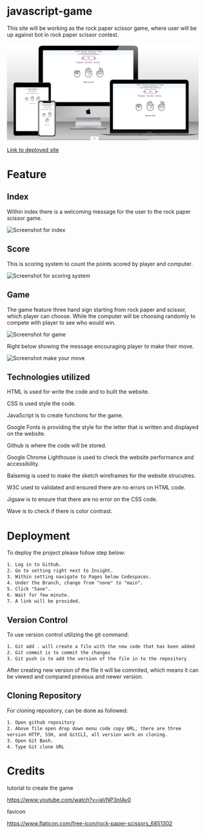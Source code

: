 # javascript-game

This site will be working as the rock paper scissor game, where user will be up against bot in rock paper scissor contest.

![Screenshot for rock paper scissor](assets/images/screenshot/screenshot-mock-up-test.png)

[Link to deployed site](https://timothyyw.github.io/javascript-game/)

# Feature

## Index

Within index there is a welcoming message for the user to the rock paper scissor game.

![Screenshot for index]()

## Score

This is scoring system to count the points scored by player and computer.

![Screenshot for scoring system]()

## Game

The game feature three hand sign starting from rock paper and scissor, which player can choose. While the computer will be choosing randomly to compete with player to see who would win.

![Screenshot for game]()

Right below showing the message encouraging player to make their move.

![Screenshot make your move]()

## Technologies utilized

HTML is used for write the code and to built the website.

CSS is used style the code.

JavaScript is to create functions for the game.

Google Fonts is providing the style for the letter that is written and displayed on the website.

Github is where the code will be stored.

Google Chrome Lighthouse is used to check the website performance and accessibility.

Balsemig is used to make the sketch wireframes for the website strucutres.

W3C used to validated and ensured there are no errors on HTML code.

Jigsaw is to ensure that there are no error on the CSS code.

Wave is to check if there is color contrast.

# Deployment

To deploy the project please follow step below:
    
    1. Log in to Github.
    2. Go to setting right next to Insight.
    3. Within setting navigate to Pages below Codespaces.
    4. Under the Branch, change from "none" to "main".
    5. Click "Save".
    6. Wait for few minute.
    7. A link will be provided.

## Version Control

To use version control utilizing the git command:

    1. Git add . will create a file with the new code that has been added
    2. Git commit is to commit the changes
    3. Git push is to add the version of the file in to the repository

After creating new version of the file it will be commited, which means it can be viewed and compared previous and newer version.

## Cloning Repository 

For cloning repository, can be done as followed:

    1. Open github repository
    2. Above file open drop down menu code copy URL, there are three version HTTP, SSH, and GitCLI, all version work on cloning.
    3. Open Git Bash.
    4. Type Git clone URL

# Credits

tutorial to create the game

https://www.youtube.com/watch?v=jaVNP3nIAv0 

favicon

https://www.flaticon.com/free-icon/rock-paper-scissors_6851302